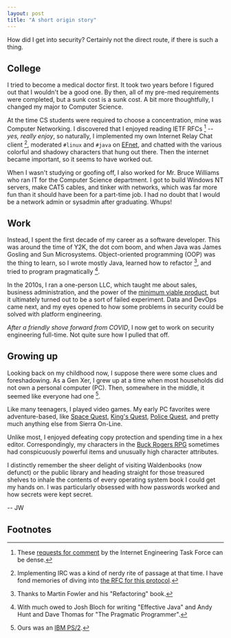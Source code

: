 ```yaml
---
layout: post
title: "A short origin story"
---
```

How did I get into security? Certainly not the direct route, if there is such a thing.

## College
I tried to become a medical doctor first. It took two years before I figured out that I wouldn't be a good one. By then, all of my pre-med requirements were completed, but a sunk cost is a sunk cost. A bit more thoughtfully, I changed my major to Computer Science.

At the time CS students were required to choose a concentration, mine was Computer Networking. I discovered that I enjoyed reading IETF RFCs [^1] -- _yes, really enjoy_, so naturally, I implemented my own Internet Relay Chat client [^2], moderated `#linux` and `#java` on [EFnet](https://en.wikipedia.org/wiki/EFnet), and chatted with the various colorful and shadowy characters that hung out there. Then the internet became important, so it seems to have worked out.

When I wasn't studying or goofing off, I also worked for Mr. Bruce Williams who ran IT for the Computer Science department. I got to build Windows NT servers, make CAT5 cables, and tinker with networks, which was far more fun than it should have been for a part-time job. I had no doubt that I would be a network admin or sysadmin after graduating. Whups!

## Work
Instead, I spent the first decade of my career as a software developer. This was around the time of Y2K, the dot com boom, and when Java was James Gosling and Sun Microsystems. Object-oriented programming (OOP) was the thing to learn, so I wrote mostly Java, learned how to refactor [^3], and tried to program pragmatically [^4].

In the 2010s, I ran a one-person LLC, which taught me about sales, business administration, and the power of the [minimum viable product](https://en.wikipedia.org/wiki/Minimum_viable_product), but it ultimately turned out to be a sort of failed experiment. Data and DevOps came next, and my eyes opened to how some problems in security could be solved with platform engineering.

 _After a friendly shove forward from COVID_, I now get to work on security engineering full-time. Not quite sure how I pulled that off.

## Growing up
Looking back on my childhood now, I suppose there were some clues and foreshadowing. As a Gen Xer, I grew up at a time when most households did not own a personal computer (PC). Then, somewhere in the middle, it seemed like everyone had one [^5].

Like many teenagers, I played video games. My early PC favorites were adventure-based, like [Space Quest](https://en.wikipedia.org/wiki/Space_Quest_I), [King's Quest](https://en.wikipedia.org/wiki/King%27s_Quest_I), [Police Quest](https://en.wikipedia.org/wiki/Police_Quest:_In_Pursuit_of_the_Death_Angel), and pretty much anything else from Sierra On-Line. 

Unlike most, I enjoyed defeating copy protection and spending time in a hex editor. Correspondingly, my characters in the [Buck Rogers RPG](https://en.wikipedia.org/wiki/Buck_Rogers:_Matrix_Cubed) sometimes had conspicuously powerful items and unusually high character attributes.

I distinctly remember the sheer delight of visiting Waldenbooks (now defunct) or the public library and heading straight for those treasured shelves to inhale the contents of every operating system book I could get my hands on. I was particularly obsessed with how passwords worked and how secrets were kept secret.

 -- JW

## Footnotes
[^1]: These [requests for comment](https://www.ietf.org/process/rfcs/) by the Internet Engineering Task Force can be dense.
[^2]: Implementing IRC was a kind of nerdy rite of passage at that time. I have fond memories of diving into [the RFC for this protocol](https://www.rfc-editor.org/rfc/rfc1459).
[^3]: Thanks to Martin Fowler and his "Refactoring" book.
[^4]: With much owed to Josh Bloch for writing "Effective Java" and Andy Hunt and Dave Thomas for "The Pragmatic Programmer".
[^5]: Ours was an [IBM PS/2](https://en.wikipedia.org/wiki/IBM_PS/2).

[bruce-old-page]: https://web.archive.org/web/19980111100717/http://www.cis.uab.edu/info/staff/gbw/will.html
